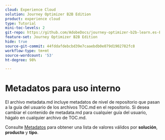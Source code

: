 ```yaml
---
cloud: Experience Cloud
solution: Journey Optimizer B2B Edition
product: experience cloud
type: Tutorial
mini-toc-levels: 2
git-repo: https://github.com/AdobeDocs/journey-optimizer-b2b-learn.es-ES
feature-set: Journey Optimizer B2B Edition
hide: true
source-git-commit: 44fddafdebcbd39e7caaebdb0e079d1902782fc8
workflow-type: tm+mt
source-wordcount: '53'
ht-degree: 98%

---
```



# Metadatos para uso interno

El archivo metadata.md incluye metadatos de nivel de repositorio que pasan a la guía del usuario de los archivos TOC.md en el repositorio. Si desea cambiar el contenido de metadata.md para cualquier guía del usuario, hágalo en cualquier archivo de TOC.md.

Consulte [Metadatos](https://experienceleague.adobe.com/docs/authoring-guide-exl/using/editing/user-guide-setup/metadata.html?lang=es) para obtener una lista de valores válidos por **solución**, **producto** y **tipo**.
